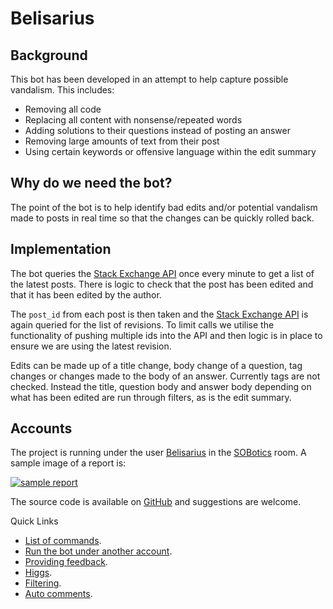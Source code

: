 # Belisarius

## Background

This bot has been developed in an attempt to help capture possible vandalism. This includes:

 - Removing all code
 - Replacing all content with nonsense/repeated words
 - Adding solutions to their questions instead of posting an answer
 - Removing large amounts of text from their post
 - Using certain keywords or offensive language within the edit summary
 
## Why do we need the bot?

The point of the bot is to help identify bad edits and/or potential vandalism made to posts in real time so that the changes can be quickly rolled back.

## Implementation

The bot queries the [Stack Exchange API][1] once every minute to get a list of the latest posts. There is logic to check that the post has been edited and that it has been edited by the author.

The `post_id` from each post is then taken and the [Stack Exchange API][2] is again queried for the list of revisions. To limit calls we utilise the functionality of pushing multiple ids into the API and then logic is in place to ensure we are using the latest revision.

Edits can be made up of a title change, body change of a question, tag changes or changes made to the body of an answer. Currently tags are not checked. Instead the title, question body and answer body depending on what has been edited are run through filters, as is the edit summary.
 
## Accounts 

The project is running under the user [Belisarius][4] in the [SOBotics][5] room. A sample image of a report is: 
  
  [![sample report][6]][6]
  
The source code is available on [GitHub][7] and suggestions are welcome.

 [1]: https://api.stackexchange.com/docs/posts
 [2]: https://api.stackexchange.com/docs/revisions-by-ids
 [3]: https://en.wikipedia.org/wiki/Jaro%E2%80%93Winkler_distance
 [4]: https://stackoverflow.com/users/13903854/belisarius
 [5]: http://chat.stackoverflow.com/rooms/111347/sobotics
 [6]: https://user-images.githubusercontent.com/38133098/94342659-2af8d680-001b-11eb-9842-e6d0f5f4a70b.png
 [7]: https://github.com/SOBotics/Belisarius

Quick Links

- [List of commands](/commands).
- [Run the bot under another account](/run).
- [Providing feedback](/feedback).
- [Higgs](/hippo).
- [Filtering](/filters).
- [Auto comments](/comments).
